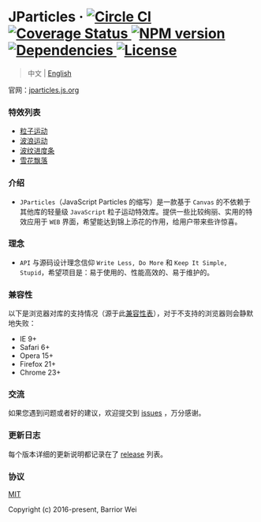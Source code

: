<h1>
  JParticles ·
  <a href="https://circleci.com/gh/Barrior/JParticles">
    <img src="https://circleci.com/gh/Barrior/JParticles.svg?style=shield" alt="Circle CI">
  </a>
  <a href="https://coveralls.io/github/Barrior/JParticles?branch=master">
    <img src="https://coveralls.io/repos/github/Barrior/JParticles/badge.svg?branch=master" alt="Coverage Status">
  </a>
  <a href="https://badge.fury.io/js/jparticles">
    <img src="https://badge.fury.io/js/jparticles.svg" alt="NPM version">
  </a>
  <a href="https://www.npmjs.com/package/jparticles">
    <img src="https://img.shields.io/badge/dependencies-none-brightgreen.svg" alt="Dependencies">
  </a>
  <a href="https://github.com/Barrior/JParticles/blob/master/LICENSE">
    <img src="https://img.shields.io/badge/license-MIT-blue.svg" alt="License">
  </a>
</h1>

> 中文 | [English](./README_en.md)

官网：[jparticles.js.org](https://jparticles.js.org/)


### 特效列表

- [粒子运动](https://jparticles.js.org/#/examples/particle)
- [波浪运动](https://jparticles.js.org/#/examples/wave)
- [波纹进度条](https://jparticles.js.org/#/examples/wave_loading)
- [雪花飘落](https://jparticles.js.org/#/examples/snow)


### 介绍

- `JParticles`（JavaScript Particles 的缩写）是一款基于 `Canvas` 的不依赖于其他库的轻量级 `JavaScript` 粒子运动特效库。提供一些比较绚丽、实用的特效应用于 `WEB` 界面，希望能达到锦上添花的作用，给用户带来些许惊喜。


### 理念

- `API` 与源码设计理念信仰 `Write Less, Do More` 和 `Keep It Simple, Stupid`，希望项目是：易于使用的、性能高效的、易于维护的。


### 兼容性

以下是浏览器对库的支持情况（源于此[兼容性表](./docs/compatibility_table.md)），对于不支持的浏览器则会静默地失败：

- IE 9+
- Safari 6+
- Opera 15+
- Firefox 21+
- Chrome 23+


### 交流

如果您遇到问题或者好的建议，欢迎提交到 [issues](https://github.com/Barrior/JParticles/issues) ，万分感谢。


### 更新日志

每个版本详细的更新说明都记录在了 [release](https://github.com/Barrior/JParticles/releases) 列表。


### 协议

[MIT](./LICENSE)

Copyright (c) 2016-present, Barrior Wei
